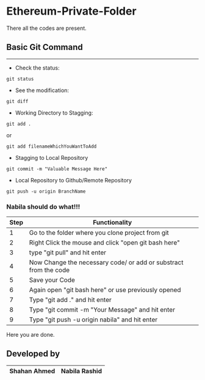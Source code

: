 # Ethereum-Private-Folder
There all the codes are present. 

## Basic Git Command
---
- Check the status:
```
git status
```
- See the modification:
```
git diff
```

- Working Directory to Stagging:
```
git add .
```
or 
```
git add filenameWhichYouWantToAdd
```
- Stagging to Local Repository
```
git commit -m "Valuable Message Here"
```
- Local Repository to Github/Remote Repository
```
git push -u origin BranchName
```

### Nabila should do what!!!
|Step|Functionality|
|---|---|
|1|Go to the folder where you clone project from git|
|2|Right Click the mouse and click "open git bash here"|
|3|type "git pull" and hit enter|
|4|Now Change the necessary code/ or add or substract from the code|
|5|Save your Code|
|6|Again open "git bash here" or use previously opened|
|7|Type "git add ." and hit enter|
|8|Type "git commit -m "Your Message" and hit enter|
|9|Type "git push -u origin nabila" and hit enter|

Here you are done. 


## Developed by 

|Shahan Ahmed|Nabila Rashid|
|--|--|

